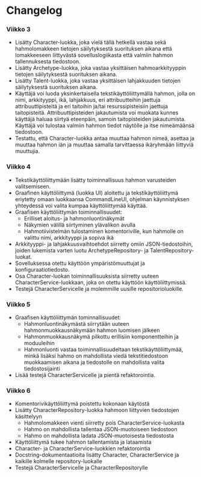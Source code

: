 # Changelog

### Viikko 3

- Lisätty Character-luokka, joka vielä tällä hetkellä vastaa sekä hahmolomakkeen tietojen säilytyksestä suorituksen aikana että lomakkeeseen liittyvästä sovelluslogiikasta että valmiin hahmon tallennuksesta tiedostoon.
- Lisätty Archetype-luokka, joka vastaa yksittäisen hahmoarkkityyppin tietojen säilytyksestä suorituksen aikana.
- Lisätty Talent-luokka, joka vastaa yksittäisen lahjakkuuden tietojen säilytyksestä suorituksen aikana.
- Käyttäjä voi luoda yksinkertaisella tekstikäyttöliittymällä hahmon, jolla on nimi, arkkityyppi, ikä, lahjakkuus, eri attribuutteihin jaettuja attribuuttipisteitä ja eri taitoihin ja/tai resurssipisteisiin jaettuja taitopisteitä. Attribuuttipisteiden jakautumista voi muokata kunnes käyttäjä haluaa siirtyä eteenpäin, samoin taitopisteiden jakautumista. Käyttäjä voi tulostaa valmiin hahmon tiedot näytölle ja itse nimeämäänsä tiedostoon.
- Testattu, että Character-luokka antaa muuttaa hahmon nimeä, asettaa ja muuttaa hahmon iän ja muuttaa samalla tarvittaessa ikäryhmään liittyviä muuttujia.

### Viikko 4

- Tekstikäyttöliittymään lisätty toiminnallisuus hahmon varusteiden valitsemiseen.
- Graafinen käyttöliittymä (luokka UI) aloitettu ja tekstikäyttöliittymä eriytetty omaan luokkaansa CommandLineUI, ohjelman käynnistyksen yhteydessä voi valita kumpaa käyttöliittymää käyttää.
- Graafisen käyttöliittymän toiminnallisuudet:
    - Erilliset aloitus- ja hahmonluontinäkymät
    - Näkymien välillä siirtyminen ylävalikon avulla
    - Hahmotiivistelmän tulostaminen komentoriville, kun hahmolle on valittu nimi, arkkityyppi ja sopiva ikä
- Arkkityyppi- ja lahjakkuusvaihtoehdot siirretty omiin JSON-tiedostoihin, joiden lukemista varten luotu ArchetypeRepository- ja TalentRepository-luokat.
- Sovelluksessa otettu käyttöön ympäristömuuttujat ja konfiguraatiotiedosto.
- Osa Character-luokan toiminnallisuuksista siirretty uuteen CharacterService-luokkaan, joka on otettu käyttöön käyttöliittymissä.
- Testejä CharacterServicelle ja molemmille uusille repositorioluokille.

### Viikko 5

- Graafisen käyttöliittymän tominnallisuudet:
    - Hahmonluontinäkymästä siirrytään uuteen hahmonmuokkausnäkymään hahmon luomisen jälkeen
    - Hahmonmuokkausnäkymä pilkottu erillisiin komponentteihin ja moduuleihin
    - Hahmonluonti vastaa toiminnallisuudeltaan tekstikäyttöliittymää, minkä lisäksi hahmo on mahdollista viedä tekstitiedostoon muokkaamisen aikana ja tiedostolle on mahdollista valita tiedostosijainti
- Lisää testejä CharacterServicelle ja pientä refaktorointia.

### Viikko 6

- Komentorivikäyttöliittymä poistettu kokonaan käytöstä
- Lisätty CharacterRepository-luokka hahmoon liittyvien tiedostojen käsittelyyn
    - Hahmolomakkeen vienti siirretty pois CharacterService-luokasta
    - Hahmo on mahdollista tallentaa JSON-muotoiseen tiedostoon
    - Hahmo on mahdollista ladata JSON-muotoisesta tiedostosta
- Käyttöliittymä tukee hahmon tallentamista ja lataamista
- Character- ja CharacterService-luokkien refaktorointia
- Docstring-dokumentaatioita lisätty Character, CharacterService ja kaikille kolmelle repository-luokalle
- Testejä CharacterServicelle ja CharacterRepositorylle